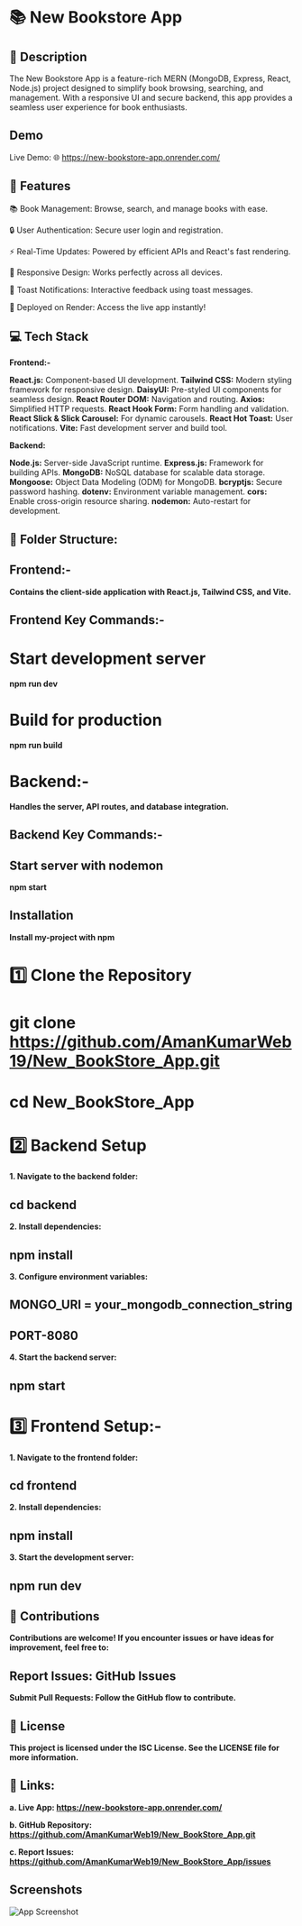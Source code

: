 
# 📚 New Bookstore App

## 📖 Description
The New Bookstore App is a feature-rich MERN (MongoDB, Express, React, Node.js) project designed to simplify book browsing, searching, and management. With a responsive UI and secure backend, this app provides a seamless user experience for book enthusiasts.



## Demo

Live Demo: 🌐 https://new-bookstore-app.onrender.com/
## 🚀 Features

📚 Book Management: Browse, search, and manage books with ease.

🔒 User Authentication: Secure user login and registration.

⚡ Real-Time Updates: Powered by efficient APIs and React's fast rendering.

📱 Responsive Design: Works perfectly across all devices.

🎉 Toast Notifications: Interactive feedback using toast messages.

🔗 Deployed on Render: Access the live app instantly!




## 💻 Tech Stack

**Frontend:-**

**React.js:** Component-based UI development.
**Tailwind CSS:** Modern styling framework for responsive design.
**DaisyUI:** Pre-styled UI components for seamless design.
**React Router DOM:** Navigation and routing.
**Axios:** Simplified HTTP requests.
**React Hook Form:** Form handling and validation.
**React Slick & Slick Carousel:** For dynamic carousels.
**React Hot Toast:** User notifications.
**Vite:** Fast development server and build tool.

**Backend:** 

**Node.js:** Server-side JavaScript runtime.
**Express.js:** Framework for building APIs.
**MongoDB:** NoSQL database for scalable data storage.
**Mongoose:** Object Data Modeling (ODM) for MongoDB.
**bcryptjs:** Secure password hashing.
**dotenv:** Environment variable management.
**cors:** Enable cross-origin resource sharing.
**nodemon:** Auto-restart for development.




## 📂 Folder Structure:

## Frontend:-

**Contains the client-side application with React.js, Tailwind CSS, and Vite.**

## Frontend Key Commands:-
# Start development server
**npm run dev**

# Build for production
**npm run build**


# Backend:-

**Handles the server, API routes, and database integration.**

## Backend Key Commands:-
## Start server with nodemon
**npm start**
 

## Installation

**Install my-project with npm**

# 1️⃣ Clone the Repository
# git clone https://github.com/AmanKumarWeb19/New_BookStore_App.git
# cd New_BookStore_App

    
# 2️⃣ Backend Setup
**1. Navigate to the backend folder:**
## cd backend
**2. Install dependencies:**
## npm install
**3. Configure environment variables:**
## MONGO_URI = your_mongodb_connection_string
## PORT-8080
**4. Start the backend server:**
## npm start


# 3️⃣ Frontend Setup:-
**1. Navigate to the frontend folder:**
## cd frontend
**2. Install dependencies:**
## npm install
**3. Start the development server:**
## npm run dev








## 🤝 Contributions

**Contributions are welcome! If you encounter issues or have ideas for improvement, feel free to:**

## Report Issues: **GitHub Issues**
**Submit Pull Requests: Follow the GitHub flow to contribute.**


## 📜 License

**This project is licensed under the ISC License. See the LICENSE file for more information.**




## 📎 Links:
**a. Live App: https://new-bookstore-app.onrender.com/**

**b. GitHub Repository: https://github.com/AmanKumarWeb19/New_BookStore_App.git**

**c. Report Issues: https://github.com/AmanKumarWeb19/New_BookStore_App/issues**
## Screenshots

![App Screenshot](https://drive.google.com/file/d/1HjLIzMLVwW138CqiAAJk9Yk_AOaGlZHg/view?usp=sharing)

